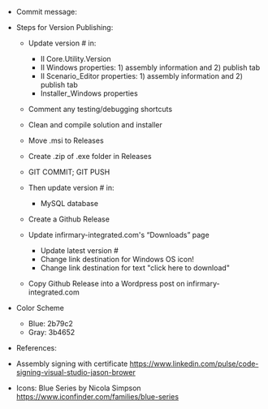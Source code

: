 ﻿* Commit message:



* Steps for Version Publishing:
	- Update version # in:
		- II Core.Utility.Version
		- II Windows properties: 1) assembly information and 2) publish tab
        - II Scenario_Editor properties: 1) assembly information and 2) publish tab
		- Installer_Windows properties

	- Comment any testing/debugging shortcuts
	- Clean and compile solution and installer
	- Move .msi to Releases
	- Create .zip of .exe folder in Releases
	- GIT COMMIT; GIT PUSH

	- Then update version # in:
		- MySQL database
	- Create a Github Release
	- Update infirmary-integrated.com's “Downloads” page
	  - Update latest version #
	  - Change link destination for Windows OS icon!
	  - Change link destination for text "click here to download"
	- Copy Github Release into a Wordpress post on infirmary-integrated.com


* Color Scheme
	- Blue: 2b79c2
	- Gray: 3b4652

* References:
- Assembly signing with certificate
	https://www.linkedin.com/pulse/code-signing-visual-studio-jason-brower

- Icons: Blue Series by Nicola Simpson
	https://www.iconfinder.com/families/blue-series